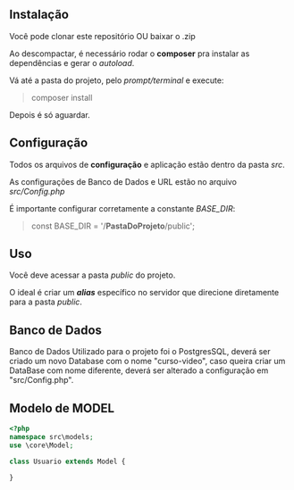 ## Instalação
Você pode clonar este repositório OU baixar o .zip

Ao descompactar, é necessário rodar o **composer** pra instalar as dependências e gerar o *autoload*.

Vá até a pasta do projeto, pelo *prompt/terminal* e execute:
> composer install

Depois é só aguardar.

## Configuração
Todos os arquivos de **configuração** e aplicação estão dentro da pasta *src*.

As configurações de Banco de Dados e URL estão no arquivo *src/Config.php*

É importante configurar corretamente a constante *BASE_DIR*:
> const BASE_DIR = '/**PastaDoProjeto**/public';

## Uso
Você deve acessar a pasta *public* do projeto.

O ideal é criar um ***alias*** específico no servidor que direcione diretamente para a pasta *public*.

## Banco de Dados

Banco de Dados Utilizado para o projeto foi o PostgresSQL, deverá ser criado um novo Database com o nome "curso-video", caso queira criar um DataBase com nome diferente, deverá ser alterado a configuração em "src/Config.php".

## Modelo de MODEL
```php
<?php
namespace src\models;
use \core\Model;

class Usuario extends Model {

}
```